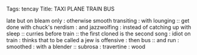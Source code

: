 Tags: tencay
Title: TAXI PLANE TRAIN BUS
  
late but on bleam only : otherwise smooth transiting : with lounging :: get done with chuck's nerdism : and jazzwolfing : instead of catching up with sleep :: curries before train :: the first cloned is the second song : idiot on train : thinks that to be called a jew is offensive : then bus :: and run : smoothed : with a blender :: subrosa : travertine : wood   